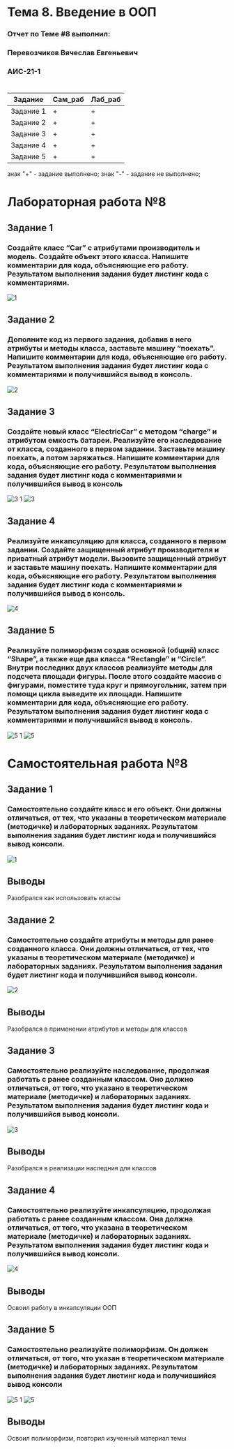 # Тема 8. Введение в ООП
### Отчет по Теме #8 выполнил:
### Перевозчиков Вячеслав Евгеньевич
### АИС-21-1
#
#
#
|  Задание   | Сам_раб | Лаб_раб | 
| ---------  | ------- | ------- | 
| Задание 1   | + | + |  
| Задание 2   | + | + | 
| Задание 3   | + | + | 
| Задание 4   | + | + | 
| Задание 5   | + | + | 

знак "+" - задание выполнено; знак "-" - задание не выполнено;

# Лабораторная работа №8
## Задание 1
### Создайте класс “Car” с атрибутами производитель и модель. Создайте объект этого класса. Напишите комментарии для кода, объясняющие его работу. Результатом выполнения задания будет листинг кода с комментариями. 
![1](https://github.com/Viacheslav-000/programm_engineer/assets/146506763/e3c4111f-f7e1-47bd-981e-02954ef56a67)

## Задание 2
### Дополните код из первого задания, добавив в него атрибуты и методы класса, заставьте машину “поехать”. Напишите комментарии для кода, объясняющие его работу. Результатом выполнения задания будет листинг кода с комментариями и получившийся вывод в консоль. 
![2](https://github.com/Viacheslav-000/programm_engineer/assets/146506763/a50f5b61-4272-43f0-851c-935054fe51a3)

## Задание 3
### Создайте новый класс “ElectricCar” с методом “charge” и атрибутом емкость батареи. Реализуйте его наследование от класса, созданного в первом задании. Заставьте машину поехать, а потом заряжаться. Напишите комментарии для кода, объясняющие его работу. Результатом выполнения задания будет листинг кода с комментариями и получившийся вывод в консоль
![3 1](https://github.com/Viacheslav-000/programm_engineer/assets/146506763/987fdfda-0087-41e3-9ada-b2179d7a7af3)
![3](https://github.com/Viacheslav-000/programm_engineer/assets/146506763/f6cb9890-c6ef-46d4-99b5-8592515f9c2e)

## Задание 4
### Реализуйте инкапсуляцию для класса, созданного в первом задании. Создайте защищенный атрибут производителя и приватный атрибут модели. Вызовите защищенный атрибут и заставьте машину поехать. Напишите комментарии для кода, объясняющие его работу. Результатом выполнения задания будет листинг кода с комментариями и получившийся вывод в консоль.
![4](https://github.com/Viacheslav-000/programm_engineer/assets/146506763/0f02a706-e8d5-4ba3-8823-d79c35cc9257)

## Задание 5
### Реализуйте полиморфизм создав основной (общий) класс “Shape”, а также еще два класса “Rectangle” и “Circle”. Внутри последних двух классов реализуйте методы для подсчета площади фигуры. После этого создайте массив с фигурами, поместите туда круг и прямоугольник, затем при помощи цикла выведите их площади. Напишите комментарии для кода, объясняющие его работу. Результатом выполнения задания будет листинг кода с комментариями и получившийся вывод в консоль.
![5 1](https://github.com/Viacheslav-000/programm_engineer/assets/146506763/95bdfd3f-bb36-4c46-9c1a-3ae5e3ed2d4c)
![5](https://github.com/Viacheslav-000/programm_engineer/assets/146506763/2a8f29e5-c98c-47c3-ae63-f96177367913)


# Самостоятельная работа №8
## Задание 1
### Самостоятельно создайте класс и его объект. Они должны отличаться, от тех, что указаны в теоретическом материале (методичке) и лабораторных заданиях. Результатом выполнения задания будет листинг кода и получившийся вывод консоли.
![1](https://github.com/Viacheslav-000/programm_engineer/assets/146506763/525494b3-6ef8-4dbc-8dcc-9c408657fa6f)

## Выводы
Разобрался как использовать классы

## Задание 2
### Самостоятельно создайте атрибуты и методы для ранее созданного класса. Они должны отличаться, от тех, что указаны в теоретическом материале (методичке) и лабораторных заданиях. Результатом выполнения задания будет листинг кода и получившийся вывод консоли.
![2](https://github.com/Viacheslav-000/programm_engineer/assets/146506763/3ff9cc30-fbc0-4c6b-a3f2-5bcace931994)

## Выводы
Разобрался в применении атрибутов и методы для классов

## Задание 3
### Самостоятельно реализуйте наследование, продолжая работать с ранее созданным классом. Оно должно отличаться, от того, что указано в теоретическом материале (методичке) и лабораторных заданиях. Результатом выполнения задания будет листинг кода и получившийся вывод консоли.
![3](https://github.com/Viacheslav-000/programm_engineer/assets/146506763/029e506e-7d01-40b8-b56d-1f0ad2d9e4c5)

## Выводы
Разобрался в реализации наследния для классов

## Задание 4
### Самостоятельно реализуйте инкапсуляцию, продолжая работать с ранее созданным классом. Она должна отличаться, от того, что указана в теоретическом материале (методичке) и лабораторных заданиях. Результатом выполнения задания будет листинг кода и получившийся вывод консоли.
![4](https://github.com/Viacheslav-000/programm_engineer/assets/146506763/775f2ffe-6b6a-44b7-975e-7c85e240d0a7)

## Выводы
Освоил работу в инкапсуляции ООП

## Задание 5
### Самостоятельно реализуйте полиморфизм. Он должен отличаться, от того, что указан в теоретическом материале (методичке) и лабораторных заданиях. Результатом выполнения задания будет листинг кода и получившийся вывод консоли
![5 1](https://github.com/Viacheslav-000/programm_engineer/assets/146506763/49638bff-d5af-4519-930a-3183e9b682f8)
![5](https://github.com/Viacheslav-000/programm_engineer/assets/146506763/a24e4e91-de0d-4c4e-8871-399522bc4f87)

## Выводы
Освоил полиморфизм, повторил изученный материал темы
